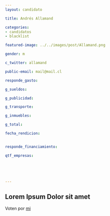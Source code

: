 ```yaml
---
layout: candidato

title: Andrés Allamand

categories: 
- candidatos
- blacklist

featured-image: ../../images/post/Allamand.png

gender: m

c_twitter: allamand

public-email: mail@mail.cl

responde_gasto:

g_sueldos:

g_publicidad:

g_transporte:

g_inmuebles:

g_total:

fecha_rendicion:

 
responde_financiamiento: 

qtf_empresas:





---
```

Lorem Ipsum Dolor sit amet
---

Voten por [mi][left]

[left]: https://candideit.org
